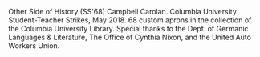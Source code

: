 Other Side of History (SS'68) 
Campbell Carolan. Columbia University Student-Teacher Strikes, May 2018. 
68 custom aprons in the collection of the Columbia University Library. Special thanks to the Dept. of Germanic Languages & Literature, The Office of Cynthia Nixon, and the United Auto Workers Union. 
